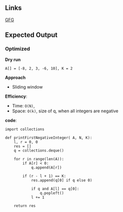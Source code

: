## Links
[GFG](https://www.geeksforgeeks.org/problems/first-negative-integer-in-every-window-of-size-k3345/1)

## Expected Output

### Optimized
**Dry run**
```
A[] = [-8, 2, 3, -6, 10], K = 2
```

**Approach**
- Sliding window

**Efficiency**:
- Time: `O(N)`, 
- Space: `O(k)`, size of q, when all integers are negative

**code**:
```
import collections

def printFirstNegativeInteger( A, N, K):
    l, r = 0, 0
    res = []
    q = collections.deque()
    
    for r in range(len(A)):
        if A[r] < 0:
            q.append(A[r])
        
        if (r - l + 1) == K:
            res.append(q[0] if q else 0)

            if q and A[l] == q[0]:
                q.popleft()
            l += 1
        
    return res
```